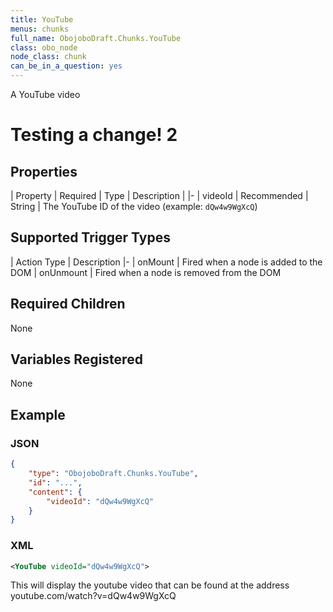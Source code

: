 ```yaml
---
title: YouTube
menus: chunks
full_name: ObojoboDraft.Chunks.YouTube
class: obo_node
node_class: chunk
can_be_in_a_question: yes
---
```


A YouTube video

# Testing a change! 2

## Properties

| Property | Required | Type | Description |
|-
| videoId | Recommended | String | The YouTube ID of the video (example: `dQw4w9WgXcQ`)

## Supported Trigger Types

| Action Type | Description
|-
| onMount | Fired when a node is added to the DOM
| onUnmount | Fired when a node is removed from the DOM

## Required Children

None

## Variables Registered

None

## Example

### JSON

```json
{
	"type": "ObojoboDraft.Chunks.YouTube",
	"id": "...",
	"content": {
		"videoId": "dQw4w9WgXcQ"
	}
}
```

### XML

```xml
<YouTube videoId="dQw4w9WgXcQ">
```

This will display the youtube video that can be found at the address youtube.com/watch?v=dQw4w9WgXcQ
